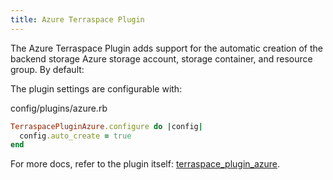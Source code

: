 ```yaml
---
title: Azure Terraspace Plugin
---
```


The Azure Terraspace Plugin adds support for the automatic creation of the backend storage Azure storage account, storage container, and resource group. By default:

The plugin settings are configurable with:

config/plugins/azure.rb

```ruby
TerraspacePluginAzure.configure do |config|
  config.auto_create = true
end
```

For more docs, refer to the plugin itself: [terraspace_plugin_azure](https://github.com/boltops-tools/terraspace_plugin_azure).